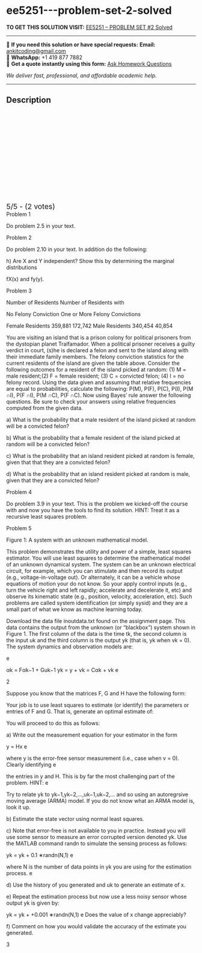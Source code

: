 # ee5251---problem-set-2-solved
**TO GET THIS SOLUTION VISIT:** [EE5251 – PROBLEM SET #2 Solved](https://www.ankitcodinghub.com/product/ee5251-problem-set-2-solved/)


---

📩 **If you need this solution or have special requests:** **Email:** ankitcoding@gmail.com  
📱 **WhatsApp:** +1 419 877 7882  
📄 **Get a quote instantly using this form:** [Ask Homework Questions](https://www.ankitcodinghub.com/services/ask-homework-questions/)

*We deliver fast, professional, and affordable academic help.*

---

<h2>Description</h2>



<div class="kk-star-ratings kksr-auto kksr-align-center kksr-valign-top" data-payload="{&quot;align&quot;:&quot;center&quot;,&quot;id&quot;:&quot;117075&quot;,&quot;slug&quot;:&quot;default&quot;,&quot;valign&quot;:&quot;top&quot;,&quot;ignore&quot;:&quot;&quot;,&quot;reference&quot;:&quot;auto&quot;,&quot;class&quot;:&quot;&quot;,&quot;count&quot;:&quot;2&quot;,&quot;legendonly&quot;:&quot;&quot;,&quot;readonly&quot;:&quot;&quot;,&quot;score&quot;:&quot;5&quot;,&quot;starsonly&quot;:&quot;&quot;,&quot;best&quot;:&quot;5&quot;,&quot;gap&quot;:&quot;4&quot;,&quot;greet&quot;:&quot;Rate this product&quot;,&quot;legend&quot;:&quot;5\/5 - (2 votes)&quot;,&quot;size&quot;:&quot;24&quot;,&quot;title&quot;:&quot;EE5251 - PROBLEM SET #2 Solved&quot;,&quot;width&quot;:&quot;138&quot;,&quot;_legend&quot;:&quot;{score}\/{best} - ({count} {votes})&quot;,&quot;font_factor&quot;:&quot;1.25&quot;}">

<div class="kksr-stars">

<div class="kksr-stars-inactive">
            <div class="kksr-star" data-star="1" style="padding-right: 4px">


<div class="kksr-icon" style="width: 24px; height: 24px;"></div>
        </div>
            <div class="kksr-star" data-star="2" style="padding-right: 4px">


<div class="kksr-icon" style="width: 24px; height: 24px;"></div>
        </div>
            <div class="kksr-star" data-star="3" style="padding-right: 4px">


<div class="kksr-icon" style="width: 24px; height: 24px;"></div>
        </div>
            <div class="kksr-star" data-star="4" style="padding-right: 4px">


<div class="kksr-icon" style="width: 24px; height: 24px;"></div>
        </div>
            <div class="kksr-star" data-star="5" style="padding-right: 4px">


<div class="kksr-icon" style="width: 24px; height: 24px;"></div>
        </div>
    </div>

<div class="kksr-stars-active" style="width: 138px;">
            <div class="kksr-star" style="padding-right: 4px">


<div class="kksr-icon" style="width: 24px; height: 24px;"></div>
        </div>
            <div class="kksr-star" style="padding-right: 4px">


<div class="kksr-icon" style="width: 24px; height: 24px;"></div>
        </div>
            <div class="kksr-star" style="padding-right: 4px">


<div class="kksr-icon" style="width: 24px; height: 24px;"></div>
        </div>
            <div class="kksr-star" style="padding-right: 4px">


<div class="kksr-icon" style="width: 24px; height: 24px;"></div>
        </div>
            <div class="kksr-star" style="padding-right: 4px">


<div class="kksr-icon" style="width: 24px; height: 24px;"></div>
        </div>
    </div>
</div>


<div class="kksr-legend" style="font-size: 19.2px;">
            5/5 - (2 votes)    </div>
    </div>
Problem 1

Do problem 2.5 in your text.

Problem 2

Do problem 2.10 in your text. In addition do the following:

h) Are X and Y independent? Show this by determining the marginal distributions

fX(x) and fy(y).

Problem 3

Number of Residents Number of Residents with

No Felony Conviction One or More Felony Convictions

Female Residents 359,881 172,742 Male Residents 340,454 40,854

You are visiting an island that is a prison colony for political prisoners from the dystopian planet Tralfamador. When a political prisoner receives a guilty verdict in court, (s)he is declared a felon and sent to the island along with their immediate family members. The felony conviction statistics for the current residents of the island are given the table above. Consider the following outcomes for a resident of the island picked at random: (1) M = male resident;(2) F = female resident; (3) C = convicted felon; (4) I = no felony record. Using the data given and assuming that relative frequencies are equal to probabilities, calculate the following: P(M), P(F), P(C), P(I), P(M ∩I), P(F ∩I), P(M ∩C), P(F ∩C). Now using Bayes’ rule answer the following questions. Be sure to check your answers using relative frequencies computed from the given data.

a) What is the probability that a male resident of the island picked at random will be a convicted felon?

b) What is the probability that a female resident of the island picked at random will be a convicted felon?

c) What is the probability that an island resident picked at random is female, given that that they are a convicted felon?

d) What is the probability that an island resident picked at random is male, given that they are a convicted felon?

Problem 4

Do problem 3.9 in your text. This is the problem we kicked-off the course with and now you have the tools to find its solution. HINT: Treat it as a recursive least squares problem.

Problem 5

Figure 1: A system with an unknown mathematical model.

This problem demonstrates the utility and power of a simple, least squares estimator. You will use least squares to determine the mathematical model of an unknown dynamical system. The system can be an unknown electrical circuit, for example, which you can stimulate and then record its output (e.g., voltage-in-voltage out). Or alternately, it can be a vehicle whose equations of motion your do not know. So your apply control inputs (e.g., turn the vehicle right and left rapidly; accelerate and decelerate it, etc) and observe its kinematic state (e.g., position, velocity, acceleration, etc). Such problems are called system identification (or simply sysid) and they are a small part of what we know as machine learning today.

Download the data file inoutdata.txt found on the assignment page. This data contains the output from the unknown (or “blackbox”) system shown in Figure 1. The first column of the data is the time tk, the second column is the input uk and the third column is the output yk (that is, yk when vk = 0). The system dynamics and observation models are:

e

αk = Fαk−1 + Guk−1 yk = y + vk = Cαk + vk e

2

Suppose you know that the matrices F, G and H have the following form:

Your job is to use least squares to estimate (or identify) the parameters or entries of F and G. That is, generate an optimal estimate of:

You will proceed to do this as follows:

a) Write out the measurement equation for your estimator in the form

y = Hx e

where y is the error-free sensor measurement (i.e., case when v = 0). Clearly identifying e

the entries in y and H. This is by far the most challenging part of the problem. HINT: e

Try to relate yk to yk−1,yk−2,…,uk−1,uk−2,… and so using an autoregrsive moving average (ARMA) model. If you do not know what an ARMA model is, look it up.

b) Estimate the state vector using normal least squares.

c) Note that error-free is not available to you in practice. Instead you will use some sensor to measure an error corrupted version denoted yk. Use the MATLAB command randn to simulate the sensing process as follows:

yk = yk + 0.1 ∗randn(N,1) e

where N is the number of data points in yk you are using for the estimation process. e

d) Use the history of you generated and uk to generate an estimate of x.

e) Repeat the estimation process but now use a less noisy sensor whose output yk is given by:

yk = yk + +0.001 ∗randn(N,1) e Does the value of x change appreciably?

f) Comment on how you would validate the accuracy of the estimate you generated.

3
